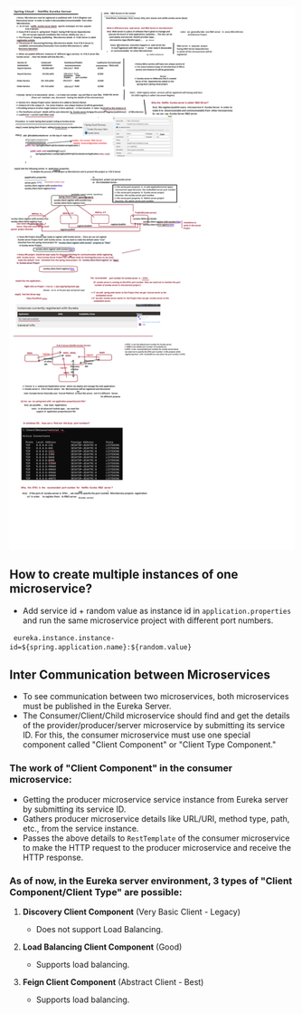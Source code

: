![Create Netflix Eureka R&D Server](CreatingtheNetflixEurekaR&DServer.png)

## How to create multiple instances of one microservice?

- Add service id + random value as instance id in `application.properties` and run the same microservice project with different port numbers.

```properties
 eureka.instance.instance-id=${spring.application.name}:${random.value}
```

## Inter Communication between Microservices

- To see communication between two microservices, both microservices must be published in the Eureka Server.
- The Consumer/Client/Child microservice should find and get the details of the provider/producer/server microservice by submitting its service ID. For this, the consumer microservice must use one special component called "Client Component" or "Client Type Component."

### The work of "Client Component" in the consumer microservice:

- Getting the producer microservice service instance from Eureka server by submitting its service ID.
- Gathers producer microservice details like URL/URI, method type, path, etc., from the service instance.
- Passes the above details to `RestTemplate` of the consumer microservice to make the HTTP request to the producer microservice and receive the HTTP response.

### As of now, in the Eureka server environment, 3 types of "Client Component/Client Type" are possible:

1. **Discovery Client Component** (Very Basic Client - Legacy)
   - Does not support Load Balancing.
   
2. **Load Balancing Client Component** (Good)
   - Supports load balancing.
   
3. **Feign Client Component** (Abstract Client - Best)
   - Supports load balancing.